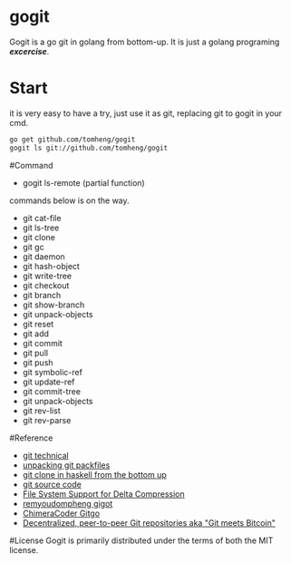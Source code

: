 # gogit

Gogit is a go git in golang from bottom-up. It is just a golang programing ***excercise***.


# Start

it is very easy to have a try, just use it as git, replacing git to gogit in your cmd.

~~~bash
go get github.com/tomheng/gogit
gogit ls git://github.com/tomheng/gogit
~~~

#Command

* gogit ls-remote (partial function)

commands below is on the way.

* git cat-file
* git ls-tree
* git clone
* git gc
* git daemon
* git hash-object
* git write-tree
* git checkout
* git branch
* git show-branch
* git unpack-objects
* git reset
* git add
* git commit
* git pull
* git push
* git symbolic-ref
* git update-ref
* git commit-tree
* git unpack-objects
* git rev-list
* git rev-parse

#Reference

* [git technical](https://github.com/git/git/tree/master/Documentation/technical)
* [unpacking git packfiles](https://codewords.recurse.com/issues/three/unpacking-git-packfiles/)
* [git clone in haskell from the bottom up](http://stefan.saasen.me/articles/git-clone-in-haskell-from-the-bottom-up)
* [git source code](https://github.com/git/git)
* [File System Support for Delta Compression](http://mail.xmailserver.net/xdfs.pdf)
* [remyoudompheng gigot](https://github.com/remyoudompheng/gigot)
* [ChimeraCoder Gitgo](https://github.com/ChimeraCoder/gitgo/)
* [Decentralized, peer-to-peer Git repositories aka "Git meets Bitcoin"](https://github.com/gitchain/gitchain)

#License
Gogit is primarily distributed under the terms of both the MIT license.